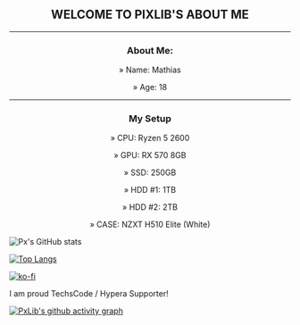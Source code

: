 <article align="center">
<h1 align="center">WELCOME TO PIXLIB'S ABOUT ME</h1>
</article>
<hr>
<article align="center">
<h3> About Me:</h3>
<p>»  Name: Mathias</p>
<p>»  Age: 18</p>
</article>
<hr>
<article align="center">
  <center>
<h3 align="center"> My Setup</h3>
		<p>»  CPU: Ryzen 5 2600</p>
		<p>»  GPU: RX 570 8GB</p>
		<p>»  SSD: 250GB</p>
		<p>»  HDD #1: 1TB</p>
		<p>»  HDD #2: 2TB</p>
		<p>»  CASE: NZXT H510 Elite (White)</p>
</article>



![Px's GitHub stats](https://github-readme-stats.vercel.app/api?username=PxLib&show_icons=true&theme=cobalt)







[![Top Langs](https://github-readme-stats.vercel.app/api/top-langs/?username=PxLib&layout=compact&theme=cobalt)](https://github.com/anuraghazra/github-readme-stats)




























[![ko-fi](https://ko-fi.com/img/githubbutton_sm.svg)](https://ko-fi.com/R6R7AJKB5)







I am proud TechsCode / Hypera Supporter!


[![PxLib's github activity graph](https://activity-graph.herokuapp.com/graph?username=PxLib&theme=rogue)](https://github.com/ashutosh00710/github-readme-activity-graph)

